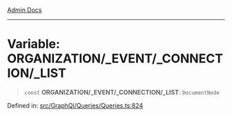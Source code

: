 [Admin Docs](/)

***

# Variable: ORGANIZATION/_EVENT/_CONNECTION/_LIST

> `const` **ORGANIZATION/_EVENT/_CONNECTION/_LIST**: `DocumentNode`

Defined in: [src/GraphQl/Queries/Queries.ts:824](https://github.com/PalisadoesFoundation/talawa-admin/blob/main/src/GraphQl/Queries/Queries.ts#L824)
